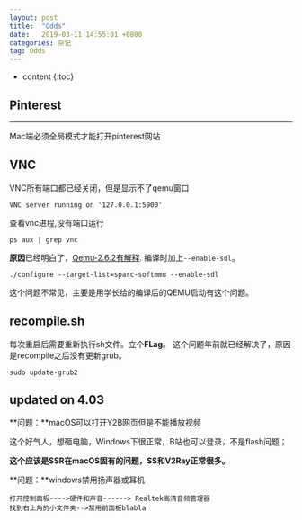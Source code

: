 ```yaml
---
layout: post
title:  "Odds"
date:   2019-03-11 14:55:01 +0800
categories: 杂记
tag: Odds
---
```

* content
{:toc}


## Pinterest
---
Mac端必须全局模式才能打开pinterest网站

## VNC

VNC所有端口都已经关闭，但是显示不了qemu窗口
```shell
VNC server running on '127.0.0.1:5900'
```
查看vnc进程,没有端口运行
```shell
ps aux | grep vnc
```

**原因**已经明白了，[Qemu-2.6.2有解释](https://fgroove.github.io/2019/03/12/Qemu-2.6.2/).
编译时加上`--enable-sdl`。

```shell
./configure --target-list=sparc-softmmu --enable-sdl
```
这个问题不常见，主要是用学长给的编译后的QEMU启动有这个问题。

## recompile.sh
每次重启后需要重新执行sh文件。立个**FLag**。
这个问题年前就已经解决了，原因是recompile之后没有更新grub。

```shell
sudo update-grub2
```

## updated on 4.03

**问题：**macOS可以打开Y2B网页但是不能播放视频

这个好气人，想砸电脑，Windows下很正常，B站也可以登录，不是flash问题；

**这个应该是SSR在macOS固有的问题，SS和V2Ray正常很多。**



**问题：**windows禁用扬声器或耳机

```plain
打开控制面板---->硬件和声音------> Realtek高清音频管理器 
找到右上角的小文件夹-->禁用前面板blabla
```

